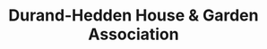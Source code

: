 ---
layout: repo
title: "Durand-Hedden House & Garden Association"
id: 12744
permalink: repos/12744/
---